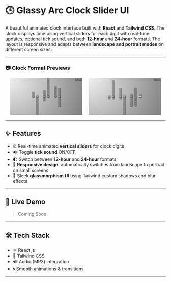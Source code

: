 # 🕒 Glassy Arc Clock Slider UI

A beautiful animated clock interface built with **React** and **Tailwind CSS**. The clock displays time using vertical sliders for each digit with real-time updates, optional tick sound, and both **12-hour** and **24-hour** formats. The layout is responsive and adapts between **landscape and portrait modes** on different screen sizes.

---

### 📷 Clock Format Previews

<p align="center">
  <img src="public/24.png" alt="24-Hour Format" width="45%" />
  &nbsp; &nbsp;
  <img src="public/12.png" alt="12-Hour Format" width="45%" />
</p>

---

## ✨ Features

- ⏰ Real-time animated **vertical sliders** for clock digits  
- 🔊 Toggle **tick sound** ON/OFF  
- 🌓 Switch between **12-hour** and **24-hour** formats  
- 📱 **Responsive design**: automatically switches from landscape to portrait on small screens  
- 💅 Sleek **glassmorphism UI** using Tailwind custom shadows and blur effects

---

## 🚀 Live Demo

> Coming Soon

---

## 🛠 Tech Stack

- ⚛️ React.js  
- 🎨 Tailwind CSS  
- 🔊 Audio (MP3) integration  
- 🌀 Smooth animations & transitions  

---

